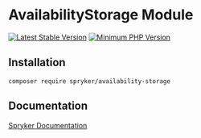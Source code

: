 # AvailabilityStorage Module
[![Latest Stable Version](https://poser.pugx.org/spryker/availability-storage/v/stable.svg)](https://packagist.org/packages/spryker/availability-storage)
[![Minimum PHP Version](https://img.shields.io/badge/php-%3E%3D%207.4-8892BF.svg)](https://php.net/)

## Installation

```
composer require spryker/availability-storage
```

## Documentation

[Spryker Documentation](https://spryker.github.io)
